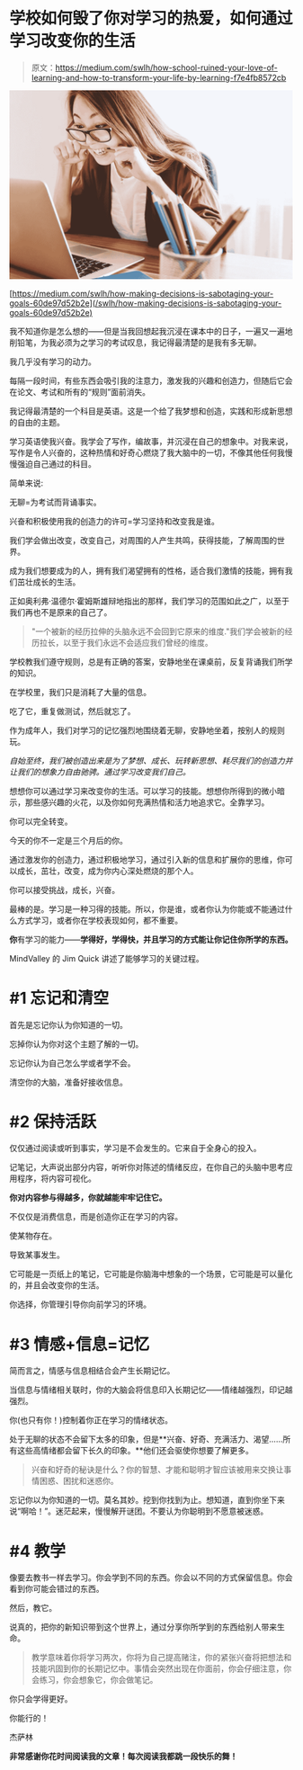 # 学校如何毁了你对学习的热爱，如何通过学习改变你的生活

> 原文：<https://medium.com/swlh/how-school-ruined-your-love-of-learning-and-how-to-transform-your-life-by-learning-f7e4fb8572cb>

![](img/16f76244b3a245387cc5e3960d2edf3d.png)

[https://medium.com/swlh/how-making-decisions-is-sabotaging-your-goals-60de97d52b2e](/swlh/how-making-decisions-is-sabotaging-your-goals-60de97d52b2e)

我不知道你是怎么想的——但是当我回想起我沉浸在课本中的日子，一遍又一遍地削铅笔，为我必须为之学习的考试叹息，我记得最清楚的是我有多无聊。

我几乎没有学习的动力。

每隔一段时间，有些东西会吸引我的注意力，激发我的兴趣和创造力，但随后它会在论文、考试和所有的“规则”面前消失。

我记得最清楚的一个科目是英语。这是一个给了我梦想和创造，实践和形成新思想的自由的主题。

学习英语使我兴奋。我学会了写作，编故事，并沉浸在自己的想象中。对我来说，写作是令人兴奋的，这种热情和好奇心燃烧了我大脑中的一切，不像其他任何我慢慢强迫自己通过的科目。

简单来说:

无聊=为考试而背诵事实。

兴奋和积极使用我的创造力的许可=学习坚持和改变我是谁。

我们学会做出改变，改变自己，对周围的人产生共鸣，获得技能，了解周围的世界。

成为我们想要成为的人，拥有我们渴望拥有的性格，适合我们激情的技能，拥有我们茁壮成长的生活。

正如奥利弗·温德尔·霍姆斯雄辩地指出的那样，我们学习的范围如此之广，以至于我们再也不是原来的自己了。

> "一个被新的经历拉伸的头脑永远不会回到它原来的维度."我们学会被新的经历拉长，以至于我们永远不会适应我们曾经的维度。

学校教我们遵守规则，总是有正确的答案，安静地坐在课桌前，反复背诵我们所学的知识。

在学校里，我们只是消耗了大量的信息。

吃了它，重复做测试，然后就忘了。

作为成年人，我们对学习的记忆强烈地围绕着无聊，安静地坐着，按别人的规则玩。

*自始至终，我们被创造出来是为了梦想、成长、玩转新思想、耗尽我们的创造力并让我们的想象力自由驰骋。通过学习改变我们自己。*

想想你可以通过学习来改变你的生活。可以学习的技能。想想你所得到的微小暗示，那些感兴趣的火花，以及你如何充满热情和活力地追求它。全靠学习。

你可以完全转变。

今天的你不一定是三个月后的你。

通过激发你的创造力，通过积极地学习，通过引入新的信息和扩展你的思维，你可以成长，茁壮，改变，成为你内心深处燃烧的那个人。

你可以接受挑战，成长，兴奋。

最棒的是。学习是一种习得的技能。所以，你是谁，或者你认为你能或不能通过什么方式学习，或者你在学校表现如何，都不重要。

**你**有学习的能力——**学得好，学得快，并且学习的方式能让你记住你所学的东西。**

MindValley 的 Jim Quick 讲述了能够学习的关键过程。

# #1 忘记和清空

首先是忘记你认为你知道的一切。

忘掉你认为你对这个主题了解的一切。

忘记你认为自己怎么学或者学不会。

清空你的大脑，准备好接收信息。

# #2 保持活跃

仅仅通过阅读或听到事实，学习是不会发生的。它来自于全身心的投入。

记笔记，大声说出部分内容，听听你对陈述的情绪反应，在你自己的头脑中思考应用程序，将内容可视化。

**你对内容参与得越多，你就越能牢牢记住它。**

不仅仅是消费信息，而是创造你正在学习的内容。

使某物存在。

导致某事发生。

它可能是一页纸上的笔记，它可能是你脑海中想象的一个场景，它可能是可以量化的，并且会改变你的生活。

你选择，你管理引导你向前学习的环境。

# #3 情感+信息=记忆

简而言之，情感与信息相结合会产生长期记忆。

当信息与情绪相关联时，你的大脑会将信息印入长期记忆——情绪越强烈，印记越强烈。

你(也只有你！)控制着你正在学习的情绪状态。

处于无聊的状态不会留下太多的印象，但是**兴奋、好奇、充满活力、渴望……所有这些高情绪都会留下长久的印象。**他们还会驱使你想要了解更多。

> 兴奋和好奇的秘诀是什么？你的智慧、才能和聪明才智应该被用来交换让事情困惑、困扰和迷惑你。

忘记你以为你知道的一切。莫名其妙。挖到你找到为止。想知道，直到你坐下来说“啊哈！”。迷茫起来，慢慢解开谜团。不要认为你聪明到不愿意被迷惑。

# #4 教学

像要去教书一样去学习。你会学到不同的东西。你会以不同的方式保留信息。你会看到你可能会错过的东西。

然后，教它。

说真的，把你的新知识带到这个世界上，通过分享你所学到的东西给别人带来生命。

> 教学意味着你将学习两次，你将为自己提高赌注，你的紧张兴奋将把想法和技能巩固到你的长期记忆中。事情会突然出现在你面前，你会仔细注意，你会练习，你会想象它，你会做笔记。

你只会学得更好。

你能行的！

杰萨林

**非常感谢你花时间阅读我的文章！每次阅读我都跳一段快乐的舞！**